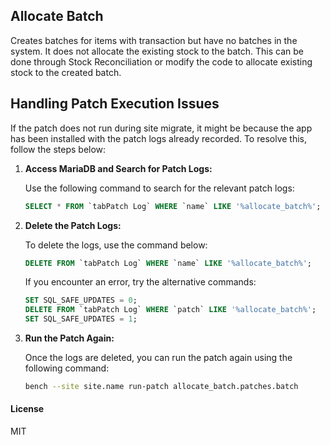 ## Allocate Batch

Creates batches for items with transaction but have no batches in the system. It does not allocate the existing stock to the batch. This can be done through Stock Reconciliation or modify the code to allocate existing stock to the created batch.

## Handling Patch Execution Issues

If the patch does not run during site migrate, it might be because the app has been installed with the patch logs already recorded. To resolve this, follow the steps below:

1. **Access MariaDB and Search for Patch Logs:**

    Use the following command to search for the relevant patch logs:
    
    ```sql
    SELECT * FROM `tabPatch Log` WHERE `name` LIKE '%allocate_batch%';
    ```

2. **Delete the Patch Logs:**

    To delete the logs, use the command below:
    
    ```sql
    DELETE FROM `tabPatch Log` WHERE `name` LIKE '%allocate_batch%';
    ```

    If you encounter an error, try the alternative commands:

    ```sql
    SET SQL_SAFE_UPDATES = 0;
    DELETE FROM `tabPatch Log` WHERE `patch` LIKE '%allocate_batch%';
    SET SQL_SAFE_UPDATES = 1;
    ```

3. **Run the Patch Again:**

    Once the logs are deleted, you can run the patch again using the following command:

    ```bash
    bench --site site.name run-patch allocate_batch.patches.batch
    ```


#### License

MIT